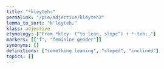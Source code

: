 ```yaml
---
title: "*ḱléyteh₂"
permalink: "/pie/adjective/ḱléyteh2"
lemma_to_sort: "k'leyteh₂"
klass: adjective
etymology: ["From *ḱley- (“to lean, slope”) +‎ *-teh₂."]
markers: [["f", "feminine gender"]]
synonyms: []
definitions: ["something leaning", "sloped", "inclined"]
topics: []
---
```

